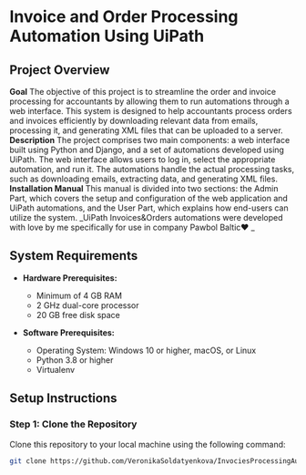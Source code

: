 # Invoice and Order Processing Automation Using UiPath

## Project Overview
**Goal**
The objective of this project is to streamline the order and invoice processing for accountants by allowing them to run automations through a web interface. This system is designed to help accountants process orders and invoices efficiently by downloading relevant data from emails, processing it, and generating XML files that can be uploaded to a server.
**Description**
The project comprises two main components: a web interface built using Python and Django, and a set of automations developed using UiPath. The web interface allows users to log in, select the appropriate automation, and run it. The automations handle the actual processing tasks, such as downloading emails, extracting data, and generating XML files.
**Installation Manual**
This manual is divided into two sections: the Admin Part, which covers the setup and configuration of the web application and UiPath automations, and the User Part, which explains how end-users can utilize the system.
_UiPath Invoices&Orders automations were developed with love by me specifically for use in company Pawbol Baltic❤️
_

## System Requirements

- **Hardware Prerequisites:**
  - Minimum of 4 GB RAM
  - 2 GHz dual-core processor
  - 20 GB free disk space

- **Software Prerequisites:**
  - Operating System: Windows 10 or higher, macOS, or Linux
  - Python 3.8 or higher
  - Virtualenv

## Setup Instructions

### Step 1: Clone the Repository

Clone this repository to your local machine using the following command:

```bash
git clone https://github.com/VeronikaSoldatyenkova/InvociesProcessingAutomation.git
